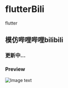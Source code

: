 # flutterBili
flutter

## 模仿哔哩哔哩bilibili
### 更新中...

### Preview
![Image text](https://swindcloud-1255801026.cos.ap-shanghai.myqcloud.com/preview.png?q-sign-algorithm=sha1&q-ak=AKID0R95hCtx1zLg3AtX0ZONo4twjeIcii7QLQjuqjgUTqVME4hXkhiCDouAiCMgxst-&q-sign-time=1589468645;1589472245&q-key-time=1589468645;1589472245&q-header-list=&q-url-param-list=&q-signature=50b4067b944fc3609bed692f0560fb4c2c698680&x-cos-security-token=kevrhpmaMMDPMBY9jXk2MhS6CXzTApct84d39b008e0a3df650e6ba6d3c611a732I3n4uNn71PYknPmLtErEDU5ly8WfN_-f0_xJMUbrKa-Pui82M4sINZq-H8LVCSZnxsl51JsthViwhDNLhvb2M2JEwPO7W00ndoI0cxJOJOCJzV_hO9VNIf8nW_uJuFcjkWxqooGIQy8XDKDHPH4EkBdGhCTT-X7WF5PgJhNXD8)




